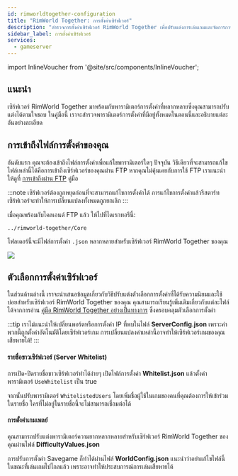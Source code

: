 ```yaml
---
id: rimworldtogether-configuration
title: "RimWorld Together: การตั้งค่าเซิร์ฟเวอร์"
description: "สำรวจการตั้งค่าเซิร์ฟเวอร์ RimWorld Together เพื่อปรับแต่งการเล่นเกมและจัดการการเข้าถึงสำหรับประสบการณ์มัลติเพลเยอร์ที่ตรงใจ → เรียนรู้เพิ่มเติมตอนนี้"
sidebar_label: การตั้งค่าเซิร์ฟเวอร์
services:
  - gameserver
---
```


import InlineVoucher from '@site/src/components/InlineVoucher';

## แนะนำ

เซิร์ฟเวอร์ RimWorld Together มาพร้อมกับพารามิเตอร์การตั้งค่าที่หลากหลายซึ่งคุณสามารถปรับแต่งได้ตามใจชอบ ในคู่มือนี้ เราจะสำรวจพารามิเตอร์การตั้งค่าที่มีอยู่ทั้งหมดในตอนนี้และอธิบายแต่ละอันอย่างละเอียด

<InlineVoucher />

## การเข้าถึงไฟล์การตั้งค่าของคุณ

อันดับแรก คุณจะต้องเข้าถึงไฟล์การตั้งค่าเพื่อแก้ไขพารามิเตอร์ใดๆ ปัจจุบัน วิธีเดียวที่จะสามารถแก้ไขไฟล์เหล่านี้ได้คือการเข้าถึงเซิร์ฟเวอร์ของคุณผ่าน FTP หากคุณไม่คุ้นเคยกับการใช้ FTP เราแนะนำให้ดูที่ [การเข้าถึงผ่าน FTP](gameserver-ftpaccess.md) คู่มือ

:::note
เซิร์ฟเวอร์ต้องถูกหยุดก่อนที่จะสามารถแก้ไขการตั้งค่าได้ การแก้ไขการตั้งค่าแล้วรีสตาร์ทเซิร์ฟเวอร์จะทำให้การเปลี่ยนแปลงทั้งหมดถูกยกเลิก
:::

เมื่อคุณพร้อมกับไคลเอนต์ FTP แล้ว ให้ไปที่ไดเรกทอรีนี้:
```
../rimworld-together/Core
```

โฟลเดอร์นี้จะมีไฟล์การตั้งค่า `.json` หลากหลายสำหรับเซิร์ฟเวอร์ RimWorld Together ของคุณ

![](https://screensaver01.zap-hosting.com/index.php/s/76g3TcY9TCLyFsH/preview)

## ตัวเลือกการตั้งค่าเซิร์ฟเวอร์

ในส่วนด้านล่างนี้ เราจะนำเสนอข้อมูลเกี่ยวกับวิธีปรับแต่งตัวเลือกการตั้งค่าที่ได้รับความนิยมและใช้บ่อยสำหรับเซิร์ฟเวอร์ RimWorld Together ของคุณ คุณสามารถเรียนรู้เพิ่มเติมเกี่ยวกับแต่ละไฟล์ได้จากการอ่าน [คู่มือ RimWorld Together อย่างเป็นทางการ](https://rimworldtogether.github.io/Guide/selfhosting/getting-started.html#core) ซึ่งครอบคลุมตัวเลือกการตั้งค่า

:::tip
เราไม่แนะนำให้เปลี่ยนพอร์ตหรือการตั้งค่า IP ที่พบในไฟล์ **ServerConfig.json** เพราะค่าพวกนี้ถูกตั้งค่าอัตโนมัติโดยเซิร์ฟเวอร์เกม การเปลี่ยนแปลงค่าเหล่านี้อาจทำให้เซิร์ฟเวอร์เกมของคุณเสียหายได้!
:::

#### รายชื่อขาวเซิร์ฟเวอร์ (Server Whitelist)

การเปิด-ปิดรายชื่อขาวเซิร์ฟเวอร์ทำได้ง่ายๆ เปิดไฟล์การตั้งค่า **Whitelist.json** แล้วตั้งค่าพารามิเตอร์ `UseWhitelist` เป็น true

จากนั้นปรับพารามิเตอร์ `WhitelistedUsers` โดยเพิ่มชื่อผู้ใช้ในเกมของคนที่คุณต้องการให้เข้าร่วมในรายชื่อ ใครที่ไม่อยู่ในรายชื่อนี้จะไม่สามารถเชื่อมต่อได้

#### การตั้งค่าเกมเพลย์

คุณสามารถปรับแต่งพารามิเตอร์ความยากหลากหลายสำหรับเซิร์ฟเวอร์ RimWorld Together ของคุณผ่านไฟล์ **DifficultyValues.json**

การปรับการตั้งค่า Savegame ก็ทำได้ผ่านไฟล์ **WorldConfig.json** แนะนำว่าอย่าแก้ไขไฟล์นี้ในขณะที่เล่นเกมไปไกลแล้ว เพราะอาจทำให้ประสบการณ์การเล่นเสียหายได้

<InlineVoucher />